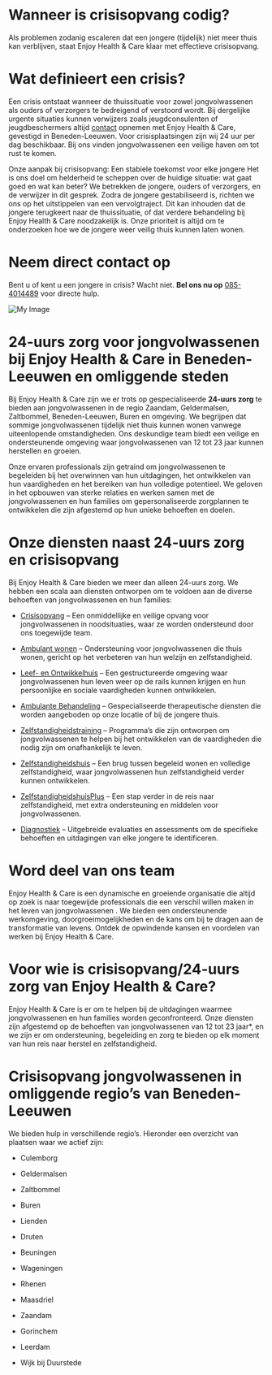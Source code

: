 # Wanneer is crisisopvang codig?
Als problemen zodanig escaleren dat een jongere (tijdelijk) niet meer thuis kan verblijven, staat Enjoy Health & Care klaar met effectieve crisisopvang.

# Wat definieert een crisis?
Een crisis ontstaat wanneer de thuissituatie voor zowel jongvolwassenen  als ouders of verzorgers te bedreigend of verstoord wordt. Bij dergelijke urgente situaties kunnen verwijzers zoals jeugdconsulenten of jeugdbeschermers altijd [contact](/contact) opnemen met Enjoy Health & Care, gevestigd in Beneden-Leeuwen. Voor crisisplaatsingen zijn wij 24 uur per dag beschikbaar. Bij ons vinden jongvolwassenen  een veilige haven om tot rust te komen.

Onze aanpak bij crisisopvang: Een stabiele toekomst voor elke jongere
Het is ons doel om helderheid te scheppen over de huidige situatie: wat gaat goed en wat kan beter? We betrekken de jongere, ouders of verzorgers, en de verwijzer in dit gesprek. Zodra de jongere gestabiliseerd is, richten we ons op het uitstippelen van een vervolgtraject. Dit kan inhouden dat de jongere terugkeert naar de thuissituatie, of dat verdere behandeling bij Enjoy Health & Care noodzakelijk is. Onze prioriteit is altijd om te onderzoeken hoe we de jongere weer veilig thuis kunnen laten wonen.

# Neem direct contact op
Bent u of kent u een jongere in crisis? Wacht niet. **Bel ons nu op** [085-4014489]() voor directe hulp.

![My Image](/images/services/crisis/1.webp)


# 24-uurs zorg voor jongvolwassenen  bij Enjoy Health & Care in Beneden-Leeuwen en omliggende steden
Bij Enjoy Health & Care zijn we er trots op gespecialiseerde **24-uurs zorg** te bieden aan jongvolwassenen  in de regio Zaandam, Geldermalsen, Zaltbommel, Beneden-Leeuwen, Buren en omgeving. We begrijpen dat sommige jongvolwassenen  tijdelijk niet thuis kunnen wonen vanwege uiteenlopende omstandigheden. Ons deskundige team biedt een veilige en ondersteunende omgeving waar jongvolwassenen  van 12 tot 23 jaar kunnen herstellen en groeien.

Onze ervaren professionals zijn getraind om jongvolwassenen  te begeleiden bij het overwinnen van hun uitdagingen, het ontwikkelen van hun vaardigheden en het bereiken van hun volledige potentieel. We geloven in het opbouwen van sterke relaties en werken samen met de jongvolwassenen  en hun families om gepersonaliseerde zorgplannen te ontwikkelen die zijn afgestemd op hun unieke behoeften en doelen.



# Onze diensten naast 24-uurs zorg en crisisopvang
Bij Enjoy Health & Care bieden we meer dan alleen 24-uurs zorg. We hebben een scala aan diensten ontworpen om te voldoen aan de diverse behoeften van jongvolwassenen  en hun families:

- [Crisisopvang](/services/Crisis) – Een onmiddellijke en veilige opvang voor jongvolwassenen  in noodsituaties, waar ze worden ondersteund door ons toegewijde team.

- [Ambulant wonen](/services/Ambulante%20Behandeling) – Ondersteuning voor jongvolwassenen  die thuis wonen, gericht op het verbeteren van hun welzijn en zelfstandigheid.

- [Leef- en Ontwikkelhuis](/services/Leef-%20en%20Ontwikkelhuis%20(Behandelgroep)) – Een gestructureerde omgeving waar jongvolwassenen  hun leven weer op de rails kunnen krijgen en hun persoonlijke en sociale vaardigheden kunnen ontwikkelen.

- [Ambulante Behandeling](/services/Ambulante%20Behandeling) – Gespecialiseerde therapeutische diensten die worden aangeboden op onze locatie of bij de jongere thuis.

- [Zelfstandigheidstraining](/services/Zelfstandigheidstraining%20(Kamertraining)) – Programma’s die zijn ontworpen om jongvolwassenen  te helpen bij het ontwikkelen van de vaardigheden die nodig zijn om onafhankelijk te leven.

- [Zelfstandigheidshuis](/services/Zelfstandigheidshuis) – Een brug tussen begeleid wonen en volledige zelfstandigheid, waar jongvolwassenen  hun zelfstandigheid verder kunnen ontwikkelen.

- [ZelfstandigheidshuisPlus](/services/ZelfstandigheidshuisPlus) – Een stap verder in de reis naar zelfstandigheid, met extra ondersteuning en middelen voor jongvolwassenen.

- [Diagnostiek](/services/Diagnostiek) – Uitgebreide evaluaties en assessments om de specifieke behoeften en uitdagingen van elke jongere te identificeren.


# Word deel van ons team

Enjoy Health & Care is een dynamische en groeiende organisatie die altijd op zoek is naar toegewijde professionals die een verschil willen maken in het leven van jongvolwassenen . We bieden een ondersteunende werkomgeving, doorgroeimogelijkheden en de kans om bij te dragen aan de transformatie van levens. Ontdek de opwindende kansen en voordelen van werken bij Enjoy Health & Care.

# Voor wie is crisisopvang/24-uurs zorg van Enjoy Health & Care?
Enjoy Health & Care is er om te helpen bij de uitdagingen waarmee jongvolwassenen  en hun families worden geconfronteerd. Onze diensten zijn afgestemd op de behoeften van jongvolwassenen  van 12 tot 23 jaar*, en we zijn er om ondersteuning, begeleiding en zorg te bieden op elk moment van hun reis naar herstel en zelfstandigheid.

# Crisisopvang jongvolwassenen  in omliggende regio’s van Beneden-Leeuwen
We bieden hulp in verschillende regio’s. Hieronder een overzicht van plaatsen waar we actief zijn:

- Culemborg

- Geldermalsen

- Zaltbommel

- Buren

- Lienden

- Druten

- Beuningen

- Wageningen

- Rhenen

- Maasdriel

- Zaandam

- Gorinchem

- Leerdam

- Wijk bij Duurstede